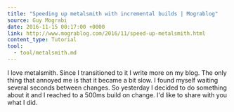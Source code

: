 ```yaml
---
title: "Speeding up metalsmith with incremental builds | Mograblog"
source: Guy Mograbi
date: 2016-11-15 00:17:00 +0000
link: http://www.mograblog.com/2016/11/speed-up-metalsmith.html
content_type: Tutorial
tool:
  - tool/metalsmith.md
---
```

I love metalsmith. Since I transitioned to it I write more on my blog. The only thing that annoyed me is that it became a bit slow. I found myself waiting several seconds between changes. So yesterday I decided to do something about it and I reached to a 500ms build on change. I'd like to share with you what I did.





